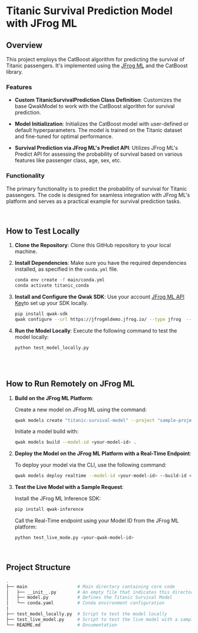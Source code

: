 # Titanic Survival Prediction Model with JFrog ML

## Overview

This project employs the CatBoost algorithm for predicting the survival of Titanic passengers. It's implemented using the [JFrog ML](https://docs.qwak.com/docs/introduction) and the CatBoost library.

### Features

- **Custom TitanicSurvivalPrediction Class Definition**: Customizes the base QwakModel to work with the CatBoost algorithm for survival prediction.

- **Model Initialization**: Initializes the CatBoost model with user-defined or default hyperparameters. The model is trained on the Titanic dataset and fine-tuned for optimal performance.

- **Survival Prediction via JFrog ML's Predict API**: Utilizes JFrog ML's Predict API for assessing the probability of survival based on various features like passenger class, age, sex, etc.

### Functionality

The primary functionality is to predict the probability of survival for Titanic passengers. The code is designed for seamless integration with JFrog ML's platform and serves as a practical example for survival prediction tasks.

<br>

## How to Test Locally

1. **Clone the Repository**: Clone this GitHub repository to your local machine.

2. **Install Dependencies**: Make sure you have the required dependencies installed, as specified in the `conda.yml` file.

    ```bash
    conda env create -f main/conda.yml
    conda activate titanic_conda
    ```

3. **Install and Configure the Qwak SDK**: Use your account [JFrog ML API Key](https://docs.qwak.com/docs/getting-started#configuring-qwak-sdk)to set up your SDK locally.

    ```bash
    pip install qwak-sdk
    qwak configure --url https://jfrogmldemo.jfrog.io/ --type jfrog  --token <JFrog Acess Token>
    ```

4. **Run the Model Locally**: Execute the following command to test the model locally:

   ```bash
   python test_model_locally.py
   ```

<br>

<br>

## How to Run Remotely on JFrog ML

1. **Build on the JFrog ML Platform**:

    Create a new model on JFrog ML using the command:

    ```bash
    qwak models create "titanic-survival-model" --project "sample-project"
    ```

    Initiate a model build with:

    ```bash
    qwak models build --model-id <your-model-id> .
    ```

2. **Deploy the Model on the JFrog ML Platform with a Real-Time Endpoint**:

    To deploy your model via the CLI, use the following command:

    ```bash
    qwak models deploy realtime --model-id <your-model-id> --build-id <your-build-id>
    ```

3. **Test the Live Model with a Sample Request**:

    Install the JFrog ML Inference SDK:

    ```bash
    pip install qwak-inference
    ```

    Call the Real-Time endpoint using your Model ID from the JFrog ML platform:

    ```bash
    python test_live_mode.py <your-qwak-model-id>
    ```

<br>

## Project Structure

```bash
.
├── main                   # Main directory containing core code
│   ├── __init__.py        # An empty file that indicates this directory is a Python package
│   ├── model.py           # Defines the Titanic Survival Model
│   └── conda.yaml         # Conda environment configuration
|
├── test_model_locally.py  # Script to test the model locally
├── test_live_model.py     # Script to test the live model with a sample REST request
└── README.md              # Documentation
```

<br>
<br>
